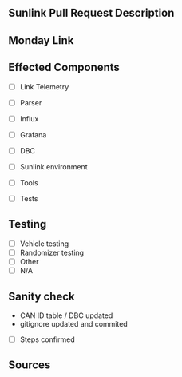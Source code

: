 ## Sunlink Pull Request Description
<!-- Describe your PR here -->


## Monday Link
<!-- Copy related Monday issue here -->

## Effected Components
<!-- Check which components are affected -->
- [ ] Link Telemetry
- [ ] Parser
- [ ] Influx
- [ ] Grafana
- [ ] DBC
- [ ] Sunlink environment
- [ ] Tools
- [ ] Tests


## Testing
<!-- Check which testing was done -->
- [ ] Vehicle testing
- [ ] Randomizer testing
- [ ] Other
- [ ] N/A

<!-- Describe your testing steps here -->

## Sanity check
<!-- Check box if all steps complete (check even if not applicable) -->
- CAN ID table / DBC updated
- gitignore updated and commited
- [ ] Steps confirmed

## Sources
<!-- Added any links to articles or videos used -->
